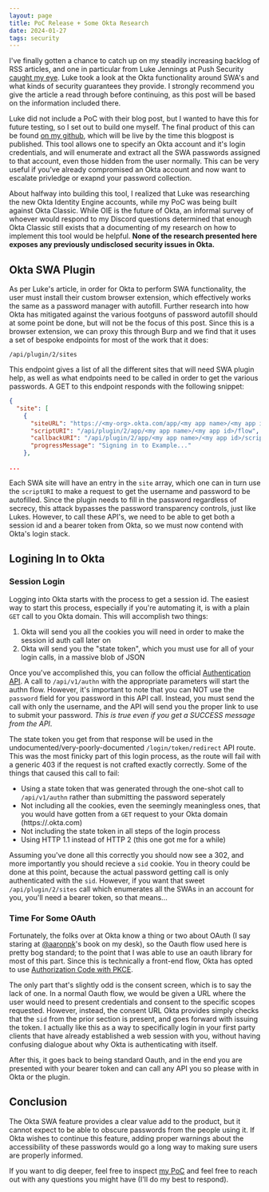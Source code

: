 ```yaml
---
layout: page
title: PoC Release + Some Okta Research
date: 2024-01-27
tags: security
---
```


I've finally gotten a chance to catch up on my steadily increasing backlog of RSS articles, and one in particular from Luke Jennings at Push Security [caught my eye](https://pushsecurity.com/blog/okta-swa/). Luke took a look at the Okta functionality around SWA's and what kinds of security guarantees they provide. I strongly recommend you give the article a read through before continuing, as this post will be based on the information included there.

Luke did not include a PoC with their blog post, but I wanted to have this for future testing, so I set out to build one myself. The final product of this can be found [on my github](https://github.com/sig1nt/SWArevealer), which will be live by the time this blogpost is published. This tool allows one to specify an Okta account and it's login credentials, and will enumerate and extract all the SWA passwords assigned to that account, even those hidden from the user normally. This can be very useful if you've already compromised an Okta account and now want to escalate privledge or exapnd your password collection.

About halfway into building this tool, I realized that Luke was researching the new Okta Identity Engine accounts, while my PoC was being built against Okta Classic. While OIE is the future of Okta, an informal survey of whoever would respond to my Discord questions determined that enough Okta Classic still exists that a documenting of my research on how to implement this tool would be helpful. **None of the research presented here exposes any previously undisclosed security issues in Okta.**

## Okta SWA Plugin

As per Luke's article, in order for Okta to perform SWA functionality, the user must install their custom browser extension, which effectively works the same as a password manager with autofill. Further research into how Okta has mitigated against the various footguns of password autofill should at some point be done, but will not be the focus of this post. Since this is a browser extension, we can proxy this through Burp and we find that it uses a set of bespoke endpoints for most of the work that it does:

```
/api/plugin/2/sites
```

This endpoint gives a list of all the different sites that will need SWA plugin help, as well as what endpoints need to be called in order to get the various passwords. A GET to this endpoint responds with the following snippet:

```json
{
  "site": [
    {
      "siteURL": "https://<my-org>.okta.com/app/<my app name>/<my app id>/",
      "scriptURI": "/api/plugin/2/app/<my app name>/<my app id>/flow",
      "callbackURI": "/api/plugin/2/app/<my app name>/<my app id>/script/flow/status",
      "progressMessage": "Signing in to Example..."
    },

...
```

Each SWA site will have an entry in the `site` array, which one can in turn use the `scriptURI` to make a request to get the username and password to be autofilled. Since the plugin needs to fill in the password regardless of secrecy, this attack bypasses the password transparency controls, just like Lukes. However, to call these API's, we need to be able to get both a session id and a bearer token from Okta, so we must now contend with Okta's login stack.

## Logining In to Okta

### Session Login

Logging into Okta starts with the process to get a session id. The easiest way to start this process, especially if you're automating it, is with a plain `GET` call to you Okta domain. This will accomplish two things:

1. Okta will send you all the cookies you will need in order to make the session id auth call later on
2. Okta will send you the "state token", which you must use for all of your login calls, in a massive blob of JSON

Once you've accomplished this, you can follow the official [Authentication API](https://developer.okta.com/docs/reference/api/authn). A call to `/api/v1/authn` with the appropriate parameters will start the authn flow. However, it's important to note that you can NOT use the `password` field for you password in this API call. Instead, you must send the call with only the username, and the API will send you the proper link to use to submit your password. _This is true even if you get a SUCCESS message from the API_.

The state token you get from that response will be used in the undocumented/very-poorly-documented `/login/token/redirect` API route. This was the most finicky part of this login process, as the route will fail with a generic 403 if the request is not crafted exactly correctly. Some of the things that caused this call to fail:

- Using a state token that was generated through the one-shot call to `/api/v1/authn` rather than submitting the password seperately
- Not including all the cookies, even the seemingly meaningless ones, that you would have gotten from a `GET` request to your Okta domain (https://<something>.okta.com)
- Not including the state token in all steps of the login process
- Using HTTP 1.1 instead of HTTP 2 (this one got me for a while)

Assuming you've done all this correctly you should now see a 302, and more importantly you should recieve a `sid` cookie. You in theory could be done at this point, because the actual password getting call is only authenticated with the `sid`. However, if you want that sweet `/api/plugin/2/sites` call which enumerates all the SWAs in an account for you, you'll need a bearer token, so that means...

### Time For Some OAuth

Fortunately, the folks over at Okta know a thing or two about OAuth (I say staring at [@aaronpk](https://twitter.com/aaronpk)'s book on my desk), so the Oauth flow used here is pretty bog standard; to the point that I was able to use an oauth library for most of this part. Since this is technically a front-end flow, Okta has opted to use [Authorization Code with PKCE](https://auth0.com/docs/get-started/authentication-and-authorization-flow/authorization-code-flow-with-pkce).

The only part that's slightly odd is the consent screen, which is to say the lack of one. In a normal Oauth flow, we would be given a URL where the user would need to present credentials and consent to the specific scopes requested. However, instead, the consent URL Okta provides simply checks that the `sid` from the prior section is present, and goes forward with issuing the token. I actually like this as a way to specifically login in your first party clients that have already established a web session with you, without having confusing dialogue about why Okta is authenticating with itself.

After this, it goes back to being standard Oauth, and in the end you are presented with your bearer token and can call any API you so please with in Okta or the plugin.

## Conclusion

The Okta SWA feature provides a clear value add to the product, but it cannot expect to be able to obscure passwords from the people using it. If Okta wishes to continue this feature, adding proper warnings about the accessibility of these passwords would go a long way to making sure users are properly informed.

If you want to dig deeper, feel free to inspect [my PoC](https://github.com/sig1nt/SWArevealer) and feel free to reach out with any questions you might have (I'll do my best to respond).
